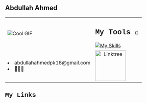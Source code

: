 ## Abdullah Ahmed 
<table>
  <tr>
    <td><img src="https://media.tenor.com/_VcD3-ShQlgAAAAi/space-planet.gif" alt="Cool GIF"></td>
    <td>
      <h2 style="font-family: 'Courier New', monospace">My Tools 🔨</h2>
      <a href="https://skillicons.dev">
        <img src="https://skillicons.dev/icons?i=java,html,css,js,python,opencv,pytorch,discord,notion,unity,blender,react,flutter,dart,npm&perline=5" alt="My Skills">
      </a>
    </td>
  </tr>
  <tr>
    <td>
      <li>abdullahahmedpk18@gmail.com</li>
      <li>🤖🦾🚀</li>
    </td>
    <td>
      <a href="https://linktr.ee/abdulahmd">
        <img style="text-align: center" src="https://uxwing.com/wp-content/themes/uxwing/download/brands-and-social-media/linktree-white-icon.png" alt="Linktree" width="100">
      </a>
    </td>
  </tr>
</table>

<h2 style="font-family: 'Courier New', monospace">My Links</h2>
